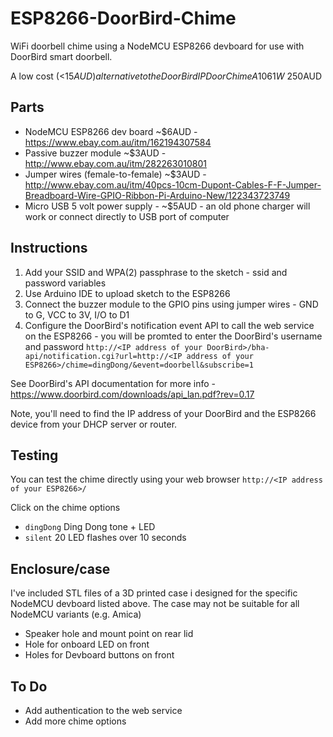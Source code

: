 # ESP8266-DoorBird-Chime
WiFi doorbell chime using a NodeMCU ESP8266 devboard for use with DoorBird smart doorbell.

A low cost (<$15AUD) alternative to the DoorBird IP Door Chime A1061W ~$250AUD

## Parts
* NodeMCU ESP8266 dev board ~$6AUD - https://www.ebay.com.au/itm/162194307584
* Passive buzzer module ~$3AUD - http://www.ebay.com.au/itm/282263010801
* Jumper wires (female-to-female) ~$3AUD - http://www.ebay.com.au/itm/40pcs-10cm-Dupont-Cables-F-F-Jumper-Breadboard-Wire-GPIO-Ribbon-Pi-Arduino-New/122343723749
* Micro USB 5 volt power supply - ~$5AUD - an old phone charger will work or connect directly to USB port of computer

## Instructions
1. Add your SSID and WPA(2) passphrase to the sketch - ssid and password variables
2. Use Arduino IDE to upload sketch to the ESP8266
3. Connect the buzzer module to the GPIO pins using jumper wires - GND to G, VCC to 3V, I/O to D1
4. Configure the DoorBird's notification event API to call the web service on the ESP8266 - you will be promted to enter the DoorBird's username and password
`http://<IP address of your DoorBird>/bha-api/notification.cgi?url=http://<IP address of your ESP8266>/chime=dingDong/&event=doorbell&subscribe=1`

See DoorBird's API documentation for more info - https://www.doorbird.com/downloads/api_lan.pdf?rev=0.17

Note, you'll need to find the IP address of your DoorBird and the ESP8266 device from your DHCP server or router.

## Testing
You can test the chime directly using your web browser
`http://<IP address of your ESP8266>/`

Click on the chime options
* `dingDong` Ding Dong tone + LED
* `silent` 20 LED flashes over 10 seconds

## Enclosure/case
I've included STL files of a 3D printed case i designed for the specific NodeMCU devboard listed above. The case may not be suitable for all NodeMCU variants (e.g. Amica)
* Speaker hole and mount point on rear lid
* Hole for onboard LED on front
* Holes for Devboard buttons on front

## To Do
* Add authentication to the web service
* Add more chime options